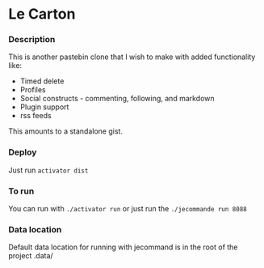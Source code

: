 Le Carton
=========

### Description
This is another pastebin clone that I wish to make with added functionality like:

* Timed delete
* Profiles
* Social constructs - commenting, following, and markdown
* Plugin support
* rss feeds

This amounts to a standalone gist.

### Deploy
Just run ``activator dist``

### To run
You can run with ``./activator run`` or just run the ``./jecommande run 8088``

### Data location
Default data location for running with jecommand is in the root of the project .data/
